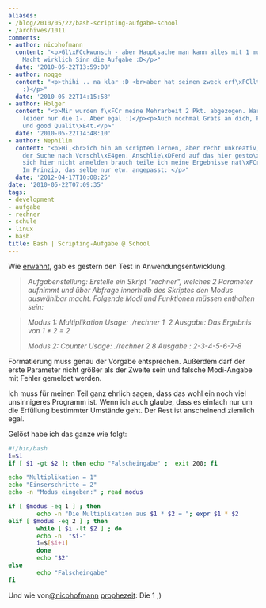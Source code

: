 ```yaml
---
aliases:
- /blog/2010/05/22/bash-scripting-aufgabe-school
- /archives/1011
comments:
- author: nicohofmann
  content: "<p>Gl\xFCckwunsch - aber Hauptsache man kann alles mit 1 multiplizieren.
    Macht wirklich Sinn die Aufgabe :D</p>"
  date: '2010-05-22T13:59:08'
- author: noqqe
  content: "<p>thihi .. na klar :D <br>aber hat seinen zweck erf\xFCllt gottseidank
    :)</p>"
  date: '2010-05-22T14:15:58'
- author: Holger
  content: "<p>Mir wurden f\xFCr meine Mehrarbeit 2 Pkt. abgezogen. War dann halt
    leider nur die 1-. Aber egal :)</p><p>Auch nochmal Grats an dich, Flo. Good Arbeit
    und good Qualit\xE4t.</p>"
  date: '2010-05-22T14:48:10'
- author: Nephilim
  content: "<p>Hi,<br>ich bin am scripten lernen, aber recht unkreativ, daher auf
    der Suche nach Vorschl\xE4gen. Anschlie\xDFend auf das hier gesto\xDFen. Da man
    sich hier nicht anmelden brauch teile ich meine Ergebnisse nat\xFCrlich gerne.
    Im Prinzip, das selbe nur etw. angepasst: </p>"
  date: '2012-04-17T10:08:25'
date: '2010-05-22T07:09:35'
tags:
- development
- aufgabe
- rechner
- schule
- linux
- bash
title: Bash | Scripting-Aufgabe @ School
---
```


Wie [erwähnt](/?p=1005), gab es gestern den Test in Anwendungsentwicklung.

> _Aufgabenstellung: Erstelle ein Skript "rechner", welches 2 Parameter
> aufnimmt und über Abfrage innerhalb des Skriptes den Modus auswählbar
> macht. Folgende Modi und Funktionen müssen enthalten sein:_

> _Modus 1: Multiplikation
> Usage: ./rechner 1  2
> Ausgabe: Das Ergebnis von 1 * 2 = 2_
>
> _Modus 2: Counter
> Usage: ./rechner 2 8
> Ausgabe : 2-3-4-5-6-7-8_

Formatierung muss genau der Vorgabe entsprechen. Außerdem darf der erste
Parameter nicht größer als der Zweite sein und falsche Modi-Angabe mit
Fehler gemeldet werden.

Ich muss für meinen Teil ganz ehrlich sagen, dass das wohl ein noch viel
unsinnigeres Programm ist. Wenn ich auch glaube, dass es einfach nur um die
Erfüllung bestimmter Umstände geht. Der Rest ist anscheinend ziemlich egal.

Gelöst habe ich das ganze wie folgt:

``` bash
#!/bin/bash
i=$1
if [ $1 -gt $2 ]; then echo "Falscheingabe" ;  exit 200; fi

echo "Multiplikation = 1"
echo "Einserschritte = 2"
echo -n "Modus eingeben:" ; read modus

if [ $modus -eq 1 ] ; then
        echo -n "Die Multiplikation aus $1 * $2 = "; expr $1 * $2
elif [ $modus -eq 2 ] ; then
        while [ $i -lt $2 ] ; do
        echo -n  "$i-"
        i=$[$i+1]
        done
        echo "$2"
else
        echo "Falscheingabe"
fi
```

Und wie von[@nicohofmann](http://twitter.com/nicohofmann) [prophezeit](/?p=1005): Die 1 ;)